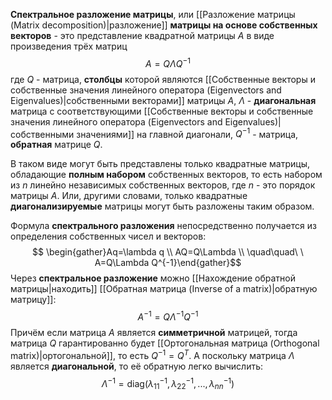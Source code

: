 **Спектральное разложение матрицы**, или [[Разложение матрицы (Matrix decomposition)|разложение]] **матрицы на основе собственных векторов** - это представление квадратной матрицы $A$ в виде произведения трёх матриц$$A=Q\Lambda Q^{-1}$$где $Q$ - матрица, **столбцы** которой являются [[Собственные векторы и собственные значения линейного оператора (Eigenvectors and Eigenvalues)|собственными векторами]] матрицы $A$, $\Lambda$ - **диагональная** матрица с соответствующими [[Собственные векторы и собственные значения линейного оператора (Eigenvectors and Eigenvalues)|собственными значениями]] на главной диагонали, $Q^{-1}$ - матрица, **обратная** матрице $Q$.

В таком виде могут быть представлены только квадратные матрицы, обладающие **полным набором** собственных векторов, то есть набором из $n$ линейно независимых собственных векторов, где $n$ - это порядок матрицы $A$. Или, другими словами, только квадратные **диагонализируемые** матрицы могут быть разложены таким образом.

Формула **спектрального разложения** непосредственно получается из определения собственных чисел и векторов:$$
\begin{gather}Aq=\lambda q \\ AQ=Q\Lambda \\ \quad\quad\ \ A=Q\Lambda Q^{-1}\end{gather}$$Через **спектральное разложение** можно [[Нахождение обратной матрицы|находить]] [[Обратная матрица (Inverse of a matrix)|обратную матрицу]]:$$A^{-1}=Q\Lambda^{-1}Q^{-1}$$Причём если матрица $A$ является **симметричной** матрицей, тогда матрица $Q$ гарантированно будет [[Ортогональная матрица (Orthogonal matrix)|ортогональной]], то есть $Q^{-1}=Q^T$. А поскольку матрица $\Lambda$ является **диагональной**, то её обратную легко вычислить:$$\Lambda^{-1}=\text{diag}( \lambda_{11}^{-1},\lambda_{22}^{-1},...,\lambda_{nn}^{-1})$$